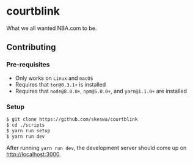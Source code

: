 # courtblink
What we all wanted NBA.com to be.

## Contributing

### Pre-requisites
- Only works on `Linux` and `macOS`
- Requires that `tor@0.3.1+` is installed
- Requires that `node@8.0.0+`, `npm@5.0.0+`, and `yarn@1.1.0+` are installed

### Setup
```bash
$ git clone https://github.com/skeswa/courtblink
$ cd ./scripts
$ yarn run setup
$ yarn run dev
```
After running `yarn run dev`, the development server should come up on
[http://localhost:3000](http://localhost:3000).
